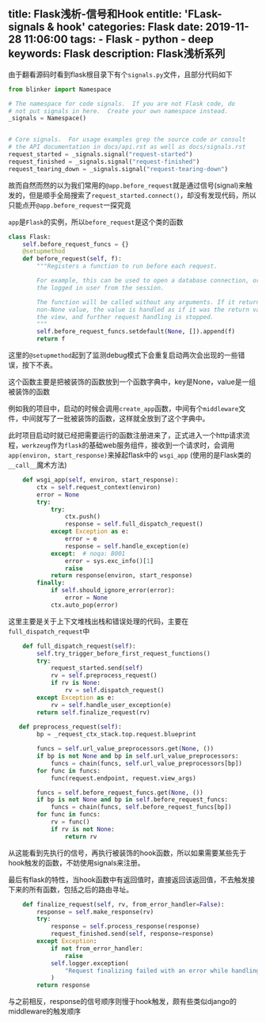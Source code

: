 title: Flask浅析-信号和Hook
entitle: 'FLask-signals & hook'
categories: Flask
date: 2019-11-28 11:06:00
tags:
    - Flask
    - python
    - deep
keywords: Flask
description: Flask浅析系列
---
由于翻看源码时看到flask根目录下有个`signals.py`文件，且部分代码如下

```python
from blinker import Namespace

# The namespace for code signals.  If you are not Flask code, do
# not put signals in here.  Create your own namespace instead.
_signals = Namespace()


# Core signals.  For usage examples grep the source code or consult
# the API documentation in docs/api.rst as well as docs/signals.rst
request_started = _signals.signal("request-started")
request_finished = _signals.signal("request-finished")
request_tearing_down = _signals.signal("request-tearing-down")

```

故而自然而然的以为我们常用的`@app.before_request`就是通过信号(signal)来触发的，但是顺手全局搜索了`request_started.connect()`，却没有发现代码，所以只能点开`@app.before_request`一探究竟



`app`是`Flask`的实例，所以`before_request`是这个类的函数

```python
class Flask:
    self.before_request_funcs = {}
    @setupmethod
    def before_request(self, f):
        """Registers a function to run before each request.

        For example, this can be used to open a database connection, or to load
        the logged in user from the session.

        The function will be called without any arguments. If it returns a
        non-None value, the value is handled as if it was the return value from
        the view, and further request handling is stopped.
        """
        self.before_request_funcs.setdefault(None, []).append(f)
        return f
```

这里的`@setupmethod`起到了监测debug模式下会重复启动两次会出现的一些错误，按下不表。

这个函数主要是把被装饰的函数放到一个函数字典中，key是None，value是一组被装饰的函数

例如我的项目中，启动的时候会调用`create_app`函数，中间有个`middleware`文件，中间就写了一批被装饰的函数，这样就全放到了这个字典中。



此时项目启动时就已经把需要运行的函数注册进来了，正式进入一个http请求流程，`werkzeug`作为`flask`的基础web服务组件，接收到一个请求时，会调用`app(environ, start_response)`来掉起flask中的 `wsgi_app` (使用的是Flask类的`__call__`魔术方法)

```python
    def wsgi_app(self, environ, start_response):
        ctx = self.request_context(environ)
        error = None
        try:
            try:
                ctx.push()
                response = self.full_dispatch_request()
            except Exception as e:
                error = e
                response = self.handle_exception(e)
            except:  # noqa: B001
                error = sys.exc_info()[1]
                raise
            return response(environ, start_response)
        finally:
            if self.should_ignore_error(error):
                error = None
            ctx.auto_pop(error)
```

这里主要是关于上下文堆栈出栈和错误处理的代码，主要在`full_dispatch_request`中

```python
    def full_dispatch_request(self):
        self.try_trigger_before_first_request_functions()
        try:
            request_started.send(self)
            rv = self.preprocess_request()
            if rv is None:
                rv = self.dispatch_request()
        except Exception as e:
            rv = self.handle_user_exception(e)
        return self.finalize_request(rv)
      
   def preprocess_request(self):
        bp = _request_ctx_stack.top.request.blueprint

        funcs = self.url_value_preprocessors.get(None, ())
        if bp is not None and bp in self.url_value_preprocessors:
            funcs = chain(funcs, self.url_value_preprocessors[bp])
        for func in funcs:
            func(request.endpoint, request.view_args)

        funcs = self.before_request_funcs.get(None, ())
        if bp is not None and bp in self.before_request_funcs:
            funcs = chain(funcs, self.before_request_funcs[bp])
        for func in funcs:
            rv = func()
            if rv is not None:
                return rv
```

从这能看到先执行的信号，再执行被装饰的hook函数，所以如果需要某些先于hook触发的函数，不妨使用signals来注册。



最后有flask的特性，当hook函数中有返回值时，直接返回该返回值，不去触发接下来的所有函数，包括之后的路由寻址。



```python
    def finalize_request(self, rv, from_error_handler=False):
        response = self.make_response(rv)
        try:
            response = self.process_response(response)
            request_finished.send(self, response=response)
        except Exception:
            if not from_error_handler:
                raise
            self.logger.exception(
                "Request finalizing failed with an error while handling an error"
            )
        return response
```

与之前相反，response的信号顺序则慢于hook触发，颇有些类似django的middleware的触发顺序